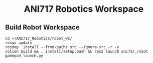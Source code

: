 
<p align="center">
  <h1 align="center">ANI717 Robotics Workspace</h1>
</p>



## Build Robot Workspace
```
cd ~/ANI717_Robotics/robot_ws/
rosws update
rosdep  install --from-paths src --ignore-src -r -y
colcon build && . install/setup.bash && ros2 launch ani717_robot gamepad_launch.py
```
